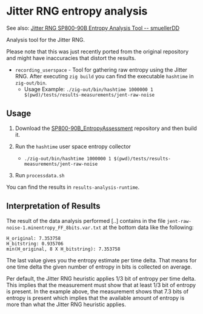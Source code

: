 # Jitter RNG entropy analysis

See also: [Jitter RNG SP800-90B Entropy Analysis Tool -- smuellerDD](https://github.com/smuellerDD/jitterentropy-library/tree/master/tests/raw-entropy)

Analysis tool for the Jitter RNG.

Please note that this was just recently ported from the original repository and might have inaccuracies
that distort the results.

* `recording_userspace` - Tool for gathering raw entropy using the Jitter RNG. After executing `zig build` you can find the executable `hashtime` in `zig-out/bin`.
    * Usage Example: `./zig-out/bin/hashtime 1000000 1 $(pwd)/tests/results-measurements/jent-raw-noise`

## Usage

1. Download the [SP800-90B\_EntropyAssessment](https://github.com/usnistgov/SP800-90B_EntropyAssessment) repository and then build it.

2. Run the `hashtime` user space entropy collector
    * `./zig-out/bin/hashtime 1000000 1 $(pwd)/tests/results-measurements/jent-raw-noise`

3. Run `processdata.sh`

You can find the results in `results-analysis-runtime`.

## Interpretation of Results

The result of the data analysis performed \[..\] contains in the file `jent-raw-noise-1.minentropy_FF_8bits.var.txt` at the bottom data like the following:

```
H_original: 7.353758
H_bitstring: 0.935706
min(H_original, 8 X H_bitstring): 7.353758
```

The last value gives you the entropy estimate per time delta. That means for one time delta the given number of entropy in bits is collected on average.

Per default, the Jitter RNG heuristic applies 1/3 bit of entropy per time delta. This implies that the measurement must show that at least 1/3 bit of entropy is present. In the example above, the measurement shows that 7.3 bits of entropy is present which implies that the available amount of entropy is more than what the Jitter RNG heuristic applies.
